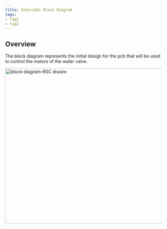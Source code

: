 ```yaml
---
title: Individal Block Diagram
tags:
- tag1
- tag2
---
```


## Overview
The block diagram represents the initial design for the pcb that will be used to control the motors of the water valve.



<img width="1073" height="497" alt="block-diagram-RSC drawio" src="https://github.com/user-attachments/assets/4dbf8357-1c78-4f1b-ac1e-a32783def8c3" />
